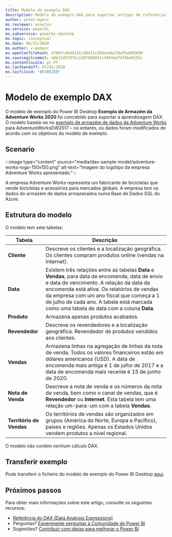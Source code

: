 ```yaml
---
title: Modelo de exemplo DAX
description: Modelo de exemplo DAX para suportar artigos de referência.
author: peter-myers
ms.reviewer: asaxton
ms.service: powerbi
ms.subservice: powerbi-desktop
ms.topic: conceptual
ms.date: 06/25/2020
ms.author: v-pemyer
ms.openlocfilehash: 470bfcd4d9131c98412c504e4aba7daf6a995890
ms.sourcegitcommit: e8b12d97076c1387088841c3404eb7478be9155c
ms.contentlocale: pt-PT
ms.lasthandoff: 07/01/2020
ms.locfileid: "85785259"
---
```

# <a name="dax-sample-model"></a>Modelo de exemplo DAX

O modelo de exemplo do Power BI Desktop **Exemplo de Armazém da Adventure Works 2020** foi concebido para suportar a aprendizagem DAX. O modelo baseia-se no [exemplo de armazém de dados da Adventure Works](/sql/samples/adventureworks-install-configure#data-warehouse-downloads) para AdventureWorksDW2017 – no entanto, os dados foram modificados de acordo com os objetivos do modelo de exemplo.

## <a name="scenario"></a>Scenario

:::image type="content" source="media/dax-sample-model/adventure-works-logo-150x150.png" alt-text="Imagem do logótipo da empresa Adventure Works apresentado.":::

A empresa Adventure Works representa um fabricante de bicicletas que vende bicicletas e acessórios para mercados globais. A empresa tem os dados do armazém de dados armazenados numa Base de Dados SQL do Azure.

## <a name="model-structure"></a>Estrutura do modelo

O modelo tem sete tabelas:

|Tabela|Descrição|
|-----|-------|
|**Cliente**|Descreve os clientes e a localização geográfica. Os clientes compram produtos online (vendas na Internet).|
|**Data**|Existem três relações entre as tabelas **Data** e **Vendas**, para data de encomenda, data de envio e data de vencimento. A relação da data da encomenda está ativa. Os relatórios de vendas da empresa com um ano fiscal que começa a 1 de julho de cada ano. A tabela está marcada como uma tabela de data com a coluna **Data**.|
|**Produto**|Armazena apenas produtos acabados.|
|**Revendedor**|Descreve os revendedores e a localização geográfica. Revendedor de produtos vendidos aos clientes.|
|**Vendas**|Armazena linhas na agregação de linhas da nota de venda. Todos os valores financeiros estão em dólares americanos (USD). A data de encomenda mais antiga é 1 de julho de 2017 e a data de encomenda mais recente é 15 de junho de 2020.|
|**Nota de Venda**|Descreve a nota de venda e os números da nota de venda, bem como o canal de vendas, que é **Revendedor** ou **Internet**. Esta tabela tem uma relação um-para-um com a tabela **Vendas**.|
|**Território de Vendas**|Os territórios de vendas são organizados em grupos (América do Norte, Europa e Pacífico), países e regiões. Apenas os Estados Unidos vendem produtos a nível regional.|

O modelo não contém nenhum cálculo DAX.

## <a name="download-sample"></a>Transferir exemplo

Pode transferir o ficheiro do modelo de exemplo do Power BI Desktop [aqui](https://aka.ms/dax-docs-sample-file).

## <a name="next-steps"></a>Próximos passos

Para obter mais informações sobre este artigo, consulte os seguintes recursos:

- [Referência do DAX (Data Analysis Expressions)](/dax/)
- Perguntas? [Experimente perguntar à Comunidade do Power BI](https://community.powerbi.com/)
- Sugestões? [Contribuir com ideias para melhorar o Power BI](https://ideas.powerbi.com/)
